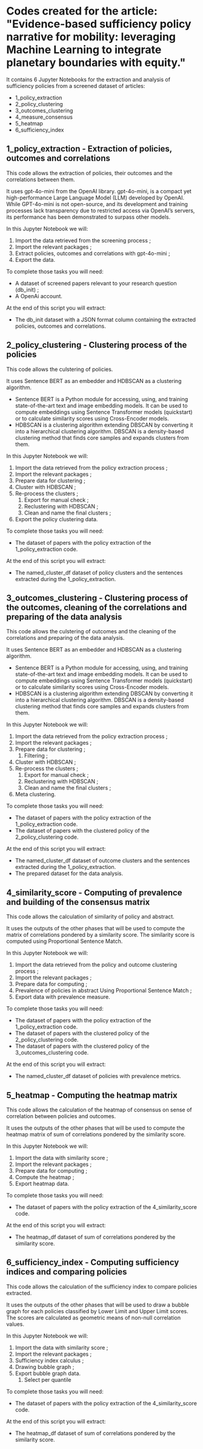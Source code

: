 # Codes created for the article: "Evidence-based sufficiency policy narrative for mobility: leveraging Machine Learning to integrate planetary boundaries with equity."
It contains 6 Jupyter Notebooks for the extraction and analysis of sufficiency policies from a screened dataset of articles:
- 1_policy_extraction
- 2_policy_clustering
- 3_outcomes_clustering
- 4_measure_consensus
- 5_heatmap
- 6_sufficiency_index


## 1_policy_extraction - Extraction of policies, outcomes and correlations

This code allows the extraction of policies, their outcomes and the correlations between them.

It uses gpt-4o-mini from the OpenAI library. 
gpt-4o-mini, is a compact yet high-performance Large Language Model (LLM) developed by OpenAI. While GPT-4o-mini is not open-source, and its development and training processes lack transparency due to restricted access via OpenAI’s servers, its performance has been demonstrated to surpass other models.

In this Jupyter Notebook we will: 
1. Import the data retrieved from the screening process ; 
2. Import the relevant packages ;
3. Extract policies, outcomes and correlations with gpt-4o-mini ;
4. Export the data. 

To complete those tasks you will need:
- A dataset of screened papers relevant to your research question (db_init) ; 
- A OpenAi account. 

At the end of this script you will extract: 
- The db_init dataset with a JSON format column containing the extracted policies, outcomes and correlations. 


## 2_policy_clustering - Clustering process of the policies

This code allows the culstering of policies.

It uses Sentence BERT as an embedder and HDBSCAN as a clustering algorithm. 
- Sentence BERT is a Python module for accessing, using, and training state-of-the-art text and image embedding models. It can be used to compute embeddings using Sentence Transformer models (quickstart) or to calculate similarity scores using Cross-Encoder models.
- HDBSCAN is a clustering algorithm extending DBSCAN by converting it into a hierarchical clustering algorithm. DBSCAN is a density-based clustering method that finds core samples and expands clusters from them. 

In this Jupyter Notebook we will: 
1. Import the data retrieved from the policy extraction process ; 
2. Import the relevant packages ;
3. Prepare data for clustering ;
4. Cluster with HDBSCAN ; 
5. Re-process the clusters ; 
    1. Export for manual check ;
    2. Reclustering with HDBSCAN ;
    3. Clean and name the final clusters ;
6. Export the policy clustering data. 

To complete those tasks you will need:
- The dataset of papers with the policy extraction of the 1_policy_extraction code. 

At the end of this script you will extract: 
- The named_cluster_df dataset of policy clusters and the sentences extracted during the 1_policy_extraction. 


## 3_outcomes_clustering - Clustering process of the outcomes, cleaning of the correlations and preparing of the data analysis

This code allows the culstering of outcomes and the cleaning of the correlations and preparing of the data analysis.

It uses Sentence BERT as an embedder and HDBSCAN as a clustering algorithm. 
- Sentence BERT is a Python module for accessing, using, and training state-of-the-art text and image embedding models. It can be used to compute embeddings using Sentence Transformer models (quickstart) or to calculate similarity scores using Cross-Encoder models.
- HDBSCAN is a clustering algorithm extending DBSCAN by converting it into a hierarchical clustering algorithm. DBSCAN is a density-based clustering method that finds core samples and expands clusters from them. 

In this Jupyter Notebook we will: 
1. Import the data retrieved from the policy extraction process ; 
2. Import the relevant packages ;
3. Prepare data for clustering ;
    1. Filtering ;
4. Cluster with HDBSCAN ; 
5. Re-process the clusters ; 
    1. Export for manual check ;
    2. Reclustering with HDBSCAN ;
    3. Clean and name the final clusters ;
6. Meta clustering. 

To complete those tasks you will need:
- The dataset of papers with the policy extraction of the 1_policy_extraction code. 
- The dataset of papers with the clustered policy of the 2_policy_clustering code. 

At the end of this script you will extract: 
- The named_cluster_df dataset of outcome clusters and the sentences extracted during the 1_policy_extraction. 
- The prepared dataset for the data analysis. 


## 4_similarity_score - Computing of prevalence and building of the consensus matrix

This code allows the calculation of similarity of policy and abstract.

It uses the outputs of the other phases that will be used to compute the matrix of correlations pondered by a similarity score. The similarity score is computed using Proportional Sentence Match.

In this Jupyter Notebook we will: 
1. Import the data retrieved from the policy and outcome clustering process ; 
2. Import the relevant packages ;
3. Prepare data for computing ;
4. Prevalence of policies in abstract Using Proportional Sentence Match ; 
5. Export data with prevalence measure.

To complete those tasks you will need:
- The dataset of papers with the policy extraction of the 1_policy_extraction code. 
- The dataset of papers with the clustered policy of the 2_policy_clustering code. 
- The dataset of papers with the clustered policy of the 3_outcomes_clustering code. 

At the end of this script you will extract: 
- The named_cluster_df dataset of policies with prevalence metrics. 


## 5_heatmap - Computing the heatmap matrix 

This code allows the calculation of the heatmap of consensus on sense of correlation between policies and outcomes.

It uses the outputs of the other phases that will be used to compute the heatmap matrix of sum of correlations pondered by the similarity score. 

In this Jupyter Notebook we will: 
1. Import the data with similarity score ; 
2. Import the relevant packages ;
3. Prepare data for computing ;
4. Compute the heatmap ; 
5. Export heatmap data.

To complete those tasks you will need:
- The dataset of papers with the policy extraction of the 4_similarity_score code. 

At the end of this script you will extract: 
- The heatmap_df dataset of sum of correlations pondered by the similarity score. 


## 6_sufficiency_index - Computing sufficiency indices and comparing policies

This code allows the calculation of the sufficiency index to compare policies extracted.

It uses the outputs of the other phases that will be used to draw a bubble graph for each policies classified by Lower Limit and Upper Limit scores. The scores are calculated as geometric means of non-null correlation values. 

In this Jupyter Notebook we will: 
1. Import the data with similarity score ; 
2. Import the relevant packages ;
3. Sufficiency index calculus ;
4. Drawing bubble graph ; 
5. Export bubble graph data.
    1. Select per quantile

To complete those tasks you will need:
- The dataset of papers with the policy extraction of the 4_similarity_score code. 

At the end of this script you will extract: 
- The heatmap_df dataset of sum of correlations pondered by the similarity score. 

